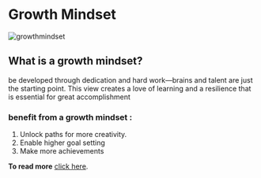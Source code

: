 # Growth Mindset

![growthmindset](https://i2.wp.com/atlassianblog.wpengine.com/wp-content/uploads/NewGrowthMindset2.png?resize=1120%2C1400&ssl=1)

## What is a growth mindset?
be developed through dedication and hard work—brains and talent are just the starting point. This view creates a love of learning and a resilience that is essential for great accomplishment

### benefit from a growth mindset :

1. Unlock paths for more creativity.
2. Enable higher goal setting
3. Make more achievements

**To read more** [click here](https://www.atlassian.com/blog/inside-atlassian/growth-mindset).
